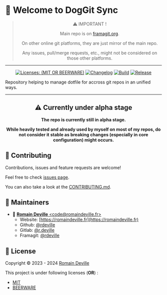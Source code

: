 <!-- markdownlint-disable MD013 MD033 MD043 -->
<!-- BEGIN DOTGIT-SYNC BLOCK MANAGED -->
# 👋 Welcome to DogGit Sync

<center>

> ⚠️ IMPORTANT !
>
> Main repo is on [framagit.org](https://framagit.org/rdeville-public/programs/dotgit-sync).
>
> On other online git platforms, they are just mirror of the main repo.
>
> Any issues, pull/merge requests, etc., might not be considered on those other
> platforms.

</center>

---

<center>

[![Licenses: (MIT OR BEERWARE)][license_badge]][license_url]
[![Changelog][changelog_badge]][changelog_badge_url]
[![Build][build_badge]][build_badge_url]
[![Release][release_badge]][release_badge_url]

</center>

[build_badge]: https://framagit.org/rdeville-public/programs/dotgit-sync/badges/main/pipeline.svg
[build_badge_url]: https://framagit.org/rdeville-public/programs/dotgit-sync/-/commits/main
[release_badge]: https://framagit.org/rdeville-public/programs/dotgit-sync/-/badges/release.svg
[release_badge_url]: https://framagit.org/rdeville-public/programs/dotgit-sync/-/releases/
[license_badge]: https://img.shields.io/badge/Licenses-MIT%20OR%20BEERWARE-blue
[license_url]: https://framagit.org/rdeville-public/programs/dotgit-sync/blob/main/LICENSE
[changelog_badge]: https://img.shields.io/badge/Changelog-Python%20Semantic%20Release-yellow
[changelog_badge_url]: https://github.com/python-semantic-release/python-semantic-release

Repository helping to manage dotfile for accross git repos in an unified ways.

---
<!-- BEGIN DOTGIT-SYNC BLOCK EXCLUDED CUSTOM_README -->
<center>

## ⚠️ Currently under alpha stage

**The repo is currently still in alpha stage.**

**While heavily tested and already used by myself on most of my repos, do not
consider it stable as breaking changes (especially in core configuration) might
occurs.**

</center>

<!-- TODO
## 📌 Prerequisites

## ⚙️ Install

## 🚀 Usage

## ✅ Run tests
-->
<!-- END DOTGIT-SYNC BLOCK EXCLUDED CUSTOM_README -->
## 🤝 Contributing

Contributions, issues and feature requests are welcome!

Feel free to check [issues page][issues_pages].

You can also take a look at the [CONTRIBUTING.md][contributing].

[issues_pages]: https://framagit.org/rdeville-public/programs/dotgit-sync/-/issues
[contributing]: https://framagit.org/rdeville-public/programs/dotgit-sync/blob/main/CONTRIBUTING.md

## 👤 Maintainers

* 📧 [**Romain Deville** \<code@romaindeville.fr\>](mailto:code@romaindeville.fr)
  * Website: [https://romaindeville.fr](https://romaindeville.fr)
  * Github: [@rdeville](https://github.com/rdeville)
  * Gitlab: [@r.deville](https://gitlab.com/r.deville)
  * Framagit: [@rdeville](https://framagit.org/rdeville)

## 📝 License

Copyright © 2023 - 2024 [Romain Deville](code@romaindeville.fr)

This project is under following licenses (**OR**) :

* [MIT][main_license]
* [BEERWARE][beerware_license]

[main_license]: https://framagit.org/rdeville-public/programs/dotgit-sync/blob/main/LICENSE
[beerware_license]: https://framagit.org/rdeville-public/programs/dotgit-sync/blob/main/LICENSE.BEERWARE
<!-- END DOTGIT-SYNC BLOCK MANAGED -->
